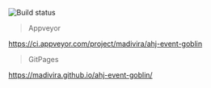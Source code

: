 ![Build status](https://ci.appveyor.com/api/projects/status/c236nemf81q2ecug?svg=true)
>Appveyor
>
https://ci.appveyor.com/project/madivira/ahj-event-goblin

>GitPages 
>
https://madivira.github.io/ahj-event-goblin/
> 